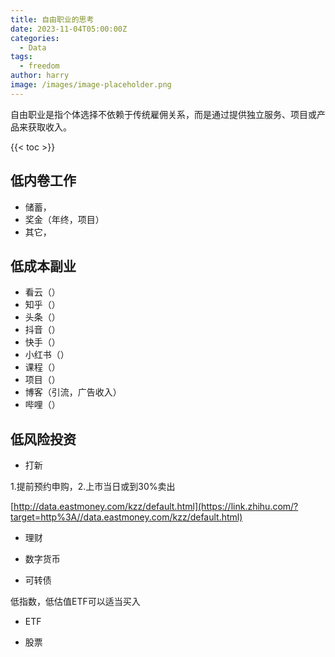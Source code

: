 ```yaml
---
title: 自由职业的思考
date: 2023-11-04T05:00:00Z
categories:
  - Data
tags:
  - freedom
author: harry
image: /images/image-placeholder.png
---
```




自由职业是指个体选择不依赖于传统雇佣关系，而是通过提供独立服务、项目或产品来获取收入。

<!--more-->
{{< toc >}}

## 低内卷工作

- 储蓄，
- 奖金（年终，项目）
- 其它，

## 低成本副业

- 看云（）
- 知乎（）
- 头条（）
- 抖音（）
- 快手（）
- 小红书（）
- 课程（）
- 项目（）
- 博客（引流，广告收入）
- 哔哩（）

## 低风险投资

- 打新

1.提前预约申购，2.上市当日或到30%卖出

[http://data.eastmoney.com/kzz/default.html](https://link.zhihu.com/?target=http%3A//data.eastmoney.com/kzz/default.html)

- 理财

- 数字货币

- 可转债

低指数，低估值ETF可以适当买入

- ETF

- 股票